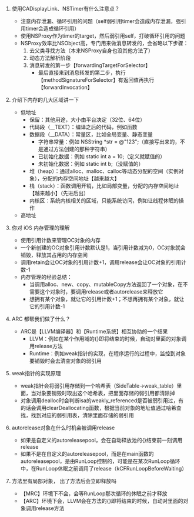 1. 使用CADisplayLink、NSTimer有什么注意点？
	- 注意内存泄漏、循环引用的问题（self弱引用timer会造成内存泄漏，强引用timer会造成循环引用）
	- 使用NSProxy作为timer的target，然后弱引用self，打破循环引用的问题
	- NSProxy效率比NSObject高，专门用来做消息转发的，会省略以下步骤：
		1. 去父类寻找方法（本来NSProxy自身也没其他方法了）
		2. 动态方法解析阶段
		3. 消息转发的第一步【forwardingTargetForSelector】
			- 最后直接来到消息转发的第二步，执行【methodSignatureForSelector】有返回值再执行【forwardInvocation】

2. 介绍下内存的几大区域讲一下
	- 低地址
		- 保留：其他用途，大小由平台决定（32位、64位）
		- 代码段（__TEXT）：编译之后的代码，例如函数
		- 数据段（__DATA）：常量区，比如全局变量、静态变量
			- 字符串常量：例如 NSString *str = @"123";（直接写出来的，不是通过方法创建的那种字符串）
			- 已初始化数据：例如 static int a = 10;（定义就赋值的）
			- 未初始化数据：例如 static int b;（没赋值的）
		- 堆（heap）：通过alloc、malloc、calloc等动态分配的空间（实例对象），分配的内存空间地址【越来越大】
		- 栈（stack）：函数调用开销，比如局部变量，分配的内存空间地址【越来越小】（先进后出）
		- 内核区：系统内核相关的区域，只能系统访问，例如让线程休眠的操作
 	- 高地址

3. 你对 iOS 内存管理的理解
	- 使用引用计数来管理OC对象的内存
	- 一个新创建的OC对象引用计数默认是1，当引用计数减为0，OC对象就会销毁，释放其占用的内存空间
	- 调用retain会让OC对象的引用计数+1，调用release会让OC对象的引用计数-1
	- 内存管理的经验总结：
		- 当调用alloc、new、copy、mutableCopy方法返回了一个对象，在不需要这个对象时，要调用release或者autorelease来释放它
		- 想拥有某个对象，就让它的引用计数+1；不想再拥有某个对象，就让它的引用计数-1

4. ARC 都帮我们做了什么？
	- ARC是【LLVM编译器】和【Runtime系统】相互协助的一个结果
		- LLVM：例如在某个作用域的{}即将结束的时候，自动对里面的对象调用release方法
		- Runtime：例如weak指针的实现，在程序运行的过程中，监控到对象要销毁时会去清空对象的弱引用

5. weak指针的实现原理
	- weak指针会将弱引用存储到一个哈希表（SideTable->weak_table）里面，当对象要销毁时取出这个哈希表，把里面存储的弱引用都清除掉
	- 对象调用dealloc时会判断isa的weakly_referenced是否被弱引用过，有的话会调用clearDeallocating函数，根据当前对象的地址值通过哈希查找，找到对应的弱引用表，清除里面存储的弱引用

6. autorelease对象在什么时机会被调用release
	- 如果是自定义的autoreleasepool，会在自动释放池的{}结束前一刻调用release
	- 如果不是在自定义的autoreleasepool，而是在main函数的autoreleasepool，是由RunLoop控制的，可能是在某次RunLoop循环中，在RunLoop休眠之前调用了release（kCFRunLoopBeforeWaiting）

7. 方法里有局部对象， 出了方法后会立即释放吗
	- 【MRC】环境下不会，会等RunLoop那次循环的休眠之前才释放
	- 【ARC】环境下会，LLVM会在方法的{}即将结束的时候，自动对里面的对象调用release方法


